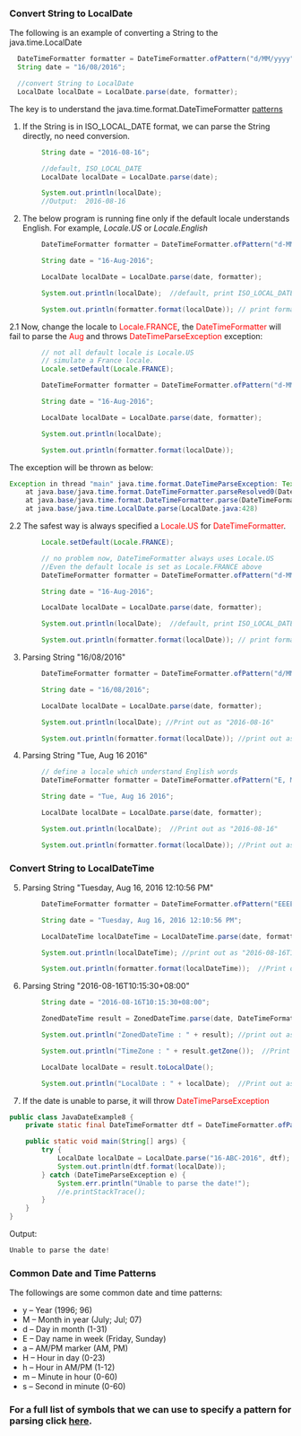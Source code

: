 ### Convert String to LocalDate
The following is an example of converting a String to the java.time.LocalDate
```java
  DateTimeFormatter formatter = DateTimeFormatter.ofPattern("d/MM/yyyy");
  String date = "16/08/2016";

  //convert String to LocalDate
  LocalDate localDate = LocalDate.parse(date, formatter);
```
The key is to understand the java.time.format.DateTimeFormatter [patterns](https://docs.oracle.com/javase/8/docs/api/java/time/format/DateTimeFormatter.html)

1. If the String is in ISO_LOCAL_DATE format, we can parse the String directly, no need conversion.
```java
        String date = "2016-08-16";

        //default, ISO_LOCAL_DATE
        LocalDate localDate = LocalDate.parse(date);

        System.out.println(localDate);
        //Output:  2016-08-16 
```
2. The below program is running fine only if the default locale understands English. For example, _Locale.US_ or _Locale.English_
```java
        DateTimeFormatter formatter = DateTimeFormatter.ofPattern("d-MMM-yyyy");

        String date = "16-Aug-2016";

        LocalDate localDate = LocalDate.parse(date, formatter);

        System.out.println(localDate);  //default, print ISO_LOCAL_DATE as "2016-08-16"

        System.out.println(formatter.format(localDate)); // print formatter date as "16-Aug-2016"
```
2.1 Now, change the locale to <span style="color:red">Locale.FRANCE</span>, the <span style="color:red">DateTimeFormatter</span> will fail to parse the <span style="color:red">Aug</span> and throws <span style="color:red">DateTimeParseException</span> exception:
```java
        // not all default locale is Locale.US
        // simulate a France locale.
        Locale.setDefault(Locale.FRANCE);

        DateTimeFormatter formatter = DateTimeFormatter.ofPattern("d-MMM-yyyy");

        String date = "16-Aug-2016";

        LocalDate localDate = LocalDate.parse(date, formatter);

        System.out.println(localDate);

        System.out.println(formatter.format(localDate));
```
The exception will be thrown as below: 
```java
Exception in thread "main" java.time.format.DateTimeParseException: Text '16-Aug-2016' could not be parsed at index 3
	at java.base/java.time.format.DateTimeFormatter.parseResolved0(DateTimeFormatter.java:2046)
	at java.base/java.time.format.DateTimeFormatter.parse(DateTimeFormatter.java:1948)
	at java.base/java.time.LocalDate.parse(LocalDate.java:428)
```
2.2 The safest way is always specified a <span style="color:red">Locale.US</span> for <span style="color:red">DateTimeFormatter</span>.
```java
        Locale.setDefault(Locale.FRANCE);

        // no problem now, DateTimeFormatter always uses Locale.US
        //Even the default locale is set as Locale.FRANCE above
        DateTimeFormatter formatter = DateTimeFormatter.ofPattern("d-MMM-yyyy", Locale.US);

        String date = "16-Aug-2016";

        LocalDate localDate = LocalDate.parse(date, formatter);

        System.out.println(localDate);  //default, print ISO_LOCAL_DATE as "2016-08-16"

        System.out.println(formatter.format(localDate)); // print formatted date as "16-Aug-2016"
```
3. Parsing String "16/08/2016"
```java
        DateTimeFormatter formatter = DateTimeFormatter.ofPattern("d/MM/yyyy");

        String date = "16/08/2016";

        LocalDate localDate = LocalDate.parse(date, formatter);

        System.out.println(localDate); //Print out as "2016-08-16"

        System.out.println(formatter.format(localDate)); //print out as "16/08/2016"

```
4. Parsing String "Tue, Aug 16 2016"
```java
        // define a locale which understand English words
        DateTimeFormatter formatter = DateTimeFormatter.ofPattern("E, MMM d yyyy", Locale.US);

        String date = "Tue, Aug 16 2016";

        LocalDate localDate = LocalDate.parse(date, formatter);

        System.out.println(localDate);  //Print out as "2016-08-16"  

        System.out.println(formatter.format(localDate)); //Print out as "Tue, Aug 16 2016"

```
### Convert String to LocalDateTime
5. Parsing String "Tuesday, Aug 16, 2016 12:10:56 PM"
```java
        DateTimeFormatter formatter = DateTimeFormatter.ofPattern("EEEE, MMM d, yyyy hh:mm:ss a", Locale.US);

        String date = "Tuesday, Aug 16, 2016 12:10:56 PM";

        LocalDateTime localDateTime = LocalDateTime.parse(date, formatter);

        System.out.println(localDateTime); //print out as "2016-08-16T12:10:56"

        System.out.println(formatter.format(localDateTime));  //Print out as "Tuesday, Aug 16, 2016 12:10:56 PM"
```
6. Parsing String "2016-08-16T10:15:30+08:00"
```java
        String date = "2016-08-16T10:15:30+08:00";

        ZonedDateTime result = ZonedDateTime.parse(date, DateTimeFormatter.ISO_DATE_TIME);

        System.out.println("ZonedDateTime : " + result); //print out as "ZonedDateTime : 2016-08-16T10:15:30+08:00"

        System.out.println("TimeZone : " + result.getZone());  //Print out as "TimeZone : +08:00"

        LocalDate localDate = result.toLocalDate();

        System.out.println("LocalDate : " + localDate);  //Print out as "LocalDate : 2016-08-16"
```
7. If the date is unable to parse, it will throw <span style="color:red">DateTimeParseException</span>
```java
public class JavaDateExample8 {
    private static final DateTimeFormatter dtf = DateTimeFormatter.ofPattern("d-MMM-yyyy", Locale.US);

    public static void main(String[] args) {
        try {
            LocalDate localDate = LocalDate.parse("16-ABC-2016", dtf);
            System.out.println(dtf.format(localDate));
        } catch (DateTimeParseException e) {
            System.err.println("Unable to parse the date!");
            //e.printStackTrace();
        }
    }
}
```
Output: 
```java
Unable to parse the date!
```
### Common Date and Time Patterns
The followings are some common date and time patterns:
* y – Year (1996; 96)
* M – Month in year (July; Jul; 07)
* d – Day in month (1-31)
* E – Day name in week (Friday, Sunday)
* a – AM/PM marker (AM, PM)
* H – Hour in day (0-23)
* h – Hour in AM/PM (1-12)
* m – Minute in hour (0-60)
* s – Second in minute (0-60)
### For a full list of symbols that we can use to specify a pattern for parsing click [here](https://docs.oracle.com/en/java/javase/11/docs/api/java.base/java/time/format/DateTimeFormatter.html#patterns).
 





